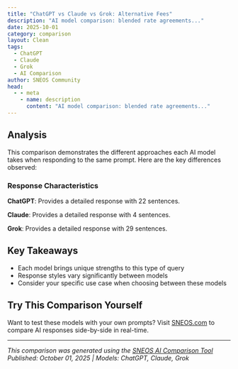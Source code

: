 ```yaml
---
title: "ChatGPT vs Claude vs Grok: Alternative Fees"
description: "AI model comparison: blended rate agreements..."
date: 2025-10-01
category: comparison
layout: Clean
tags:
  - ChatGPT
  - Claude
  - Grok
  - AI Comparison
author: SNEOS Community
head:
  - - meta
    - name: description
      content: "AI model comparison: blended rate agreements..."
---
```


<ChatComparison
  title="ChatGPT vs Claude vs Grok: Alternative Fees"
  prompt="blended rate agreements"
  :responses='{
    "ChatGPT": "A **blended rate agreement** typically refers to a financial or contractual arrangement where two or more different interest rates, fees, or costs are combined into a single, unified rate. This concept is commonly used in various contexts such as loans, mortgages, utilities, telecommunications, and service contracts. Below is an overview of what blended rate agreements entail in different areas:\n\n### 1. **Blended Rate in Loans or Mortgages**\n- In lending, a blended rate may be applied when a borrower has multiple loans or mortgages with different interest rates, and these are consolidated into a single loan.\n- The lender calculates a single interest rate that is weighted based on the balance and interest rate of each original loan.\n- This blended rate simplifies repayments by combining multiple obligations into one, often at a rate that reflects the overall cost of borrowing.\n\n**Example:**  \nLoan A: $50,000 at 4% interest  \nLoan B: $50,000 at 6% interest  \nBlended rate = (0.04 * 50,000 \u002B 0.06 * 50,000) / (50,000 \u002B 50,000) = 5%\n\n### 2. **Blended Rates in Utility or Telecommunication Contracts**\n- Companies may offer blended rate agreements where different service usage rates (e.g., peak and off-peak, or different data packages) are combined into a single rate.\n- This allows customers to pay a fixed or averaged rate instead of variable charges, simplifying billing and budgeting.\n\n### 3. **Blended Rate in Service Agreements**\n- Some service providers blend hourly rates of staff at different experience levels to give a single \u201Cblended\u201D hourly rate for contract purposes.\n- For example, a consulting firm may charge a blended rate reflecting a mix of senior and junior consultants working on a project.\n\n### Benefits of Blended Rate Agreements\n- Simplifies accounting and budgeting by consolidating multiple rates into one.\n- Facilitates easier loan or service management.\n- Can sometimes offer a cost advantage or predictable expense flow.\n\n### Considerations\n- The blended rate might mask the higher cost components, which could be significant if not carefully analyzed.\n- It is important to understand how the blended rate is calculated and whether it truly benefits the client or borrower.\n\n---\n\nIf you have a specific context or industry in mind related to blended rate agreements, please let me know, and I can provide more detailed information!",
    "Claude": "Blended rate agreements are contractual arrangements where multiple rates or pricing tiers are combined into a single, averaged rate. Here\u0027s an overview:\n\n## What are Blended Rate Agreements?\n\nA blended rate agreement consolidates various individual rates into one composite rate, typically calculated as a weighted average based on volume, time, or other factors.\n\n## Common Applications\n\n### **Telecommunications/Internet Services**\n- Combining different service tiers into one rate\n- Averaging peak and off-peak usage rates\n- Consolidating multiple location rates\n\n### **Utilities**\n- Electricity: Blending time-of-use rates\n- Natural gas: Seasonal rate averaging\n- Water: Tiered usage rate combinations\n\n### **Financial Services**\n- Interest rates on loan portfolios\n- Credit card processing fees\n- Investment management fees across asset classes\n\n### **Staffing/Consulting**\n- Different skill level rates averaged\n- Multiple project rates consolidated\n- Geographic rate variations blended\n\n## Advantages\n\n- **Predictable costs** - Single rate simplifies budgeting\n- **Administrative efficiency** - Reduces billing complexity\n- **Risk mitigation** - Smooths out rate fluctuations\n- **Simplified procurement** - Easier vendor comparisons\n\n## Disadvantages\n\n- **Less granular control** - May obscure actual usage costs\n- **Potential overpayment** - Could pay more than actual usage warrants\n- **Reduced incentives** - Less motivation to optimize usage patterns\n\n## Key Considerations\n\n- Calculation methodology transparency\n- Review and adjustment mechanisms\n- Volume thresholds and commitments\n- Performance metrics and penalties\n\nWould you like me to elaborate on any specific aspect or industry application?",
    "Grok": "Blended rate agreements are contracts or arrangements typically used in business, consulting, or legal services where a single, unified rate is agreed upon for services, regardless of the varying levels of expertise, seniority, or individual rates of the team members involved in delivering the service. Instead of charging different rates for different personnel (e.g., a senior consultant versus a junior associate), a blended rate combines these costs into one average or negotiated rate that applies to all hours worked on a project.\n\n### Key Features of Blended Rate Agreements:\n1. **Simplicity**: Clients are billed at a single rate, making budgeting and invoicing more straightforward.\n2. **Cost Predictability**: Clients can more easily predict total costs since the rate remains consistent regardless of who performs the work.\n3. **Flexibility for Service Providers**: Firms can allocate resources (senior or junior staff) as needed without adjusting the billing rate for the client.\n4. **Negotiated Rate**: The blended rate is often a compromise between the higher rates of senior staff and the lower rates of junior staff, benefiting both parties.\n\n### Common Use Cases:\n- **Legal Services**: Law firms often use blended rates to bill clients for a mix of partner, associate, and paralegal work.\n- **Consulting**: Management or IT consulting firms may offer a blended rate for a project involving team members with varying levels of expertise.\n- **Outsourcing**: Companies outsourcing tasks (e.g., software development) might negotiate a blended rate for a team of developers with different skill levels.\n\n### Advantages:\n- **Transparency**: Clients appreciate the straightforward pricing structure.\n- **Fairness**: It balances the cost for the client and the service provider, as high-cost and low-cost resources are averaged out.\n- **Efficiency**: Reduces administrative burden related to tracking and billing for different rates.\n\n### Disadvantages:\n- **Potential for Overcharging/Undercharging**: If the mix of senior and junior staff isn\u0027t balanced, the client may overpay (if mostly senior staff work) or the provider may lose money (if mostly junior staff are used).\n- **Lack of Granularity**: Clients may not know exactly who is working on their project or the value of the work being done at the blended rate.\n\n### Example:\nA law firm might normally charge $500/hour for a partner and $200/hour for an associate. Instead of billing separately, they offer a blended rate of $350/hour for all work done on a case, regardless of who performs it. If a project takes 100 hours, with 50 hours by the partner and 50 hours by the associate, the client is billed $35,000 (100 x $350), rather than $35,000 (($500 x 50) \u002B ($200 x 50)).\n\n### Considerations:\n- **Scope of Work**: Clearly define the tasks or deliverables covered under the blended rate to avoid scope creep.\n- **Team Composition**: Both parties should have an understanding of the likely mix of senior and junior resources to ensure fairness.\n- **Contract Terms**: Specify the blended rate, hours, and any caps or exceptions in the agreement to avoid disputes.\n\nBlended rate agreements can be an effective way to simplify billing and foster trust between service providers and clients, provided they are structured thoughtfully."
  }'
  published-date="23:53"
/>

## Analysis

This comparison demonstrates the different approaches each AI model takes when responding to the same prompt. Here are the key differences observed:

### Response Characteristics

**ChatGPT**: Provides a detailed response with 22 sentences. 

**Claude**: Provides a detailed response with 4 sentences. 

**Grok**: Provides a detailed response with 29 sentences. 

## Key Takeaways

- Each model brings unique strengths to this type of query
- Response styles vary significantly between models
- Consider your specific use case when choosing between these models

## Try This Comparison Yourself

Want to test these models with your own prompts? Visit [SNEOS.com](https://sneos.com) to compare AI responses side-by-side in real-time.

---

*This comparison was generated using the [SNEOS AI Comparison Tool](https://sneos.com)*
*Published: October 01, 2025 | Models: ChatGPT, Claude, Grok*

